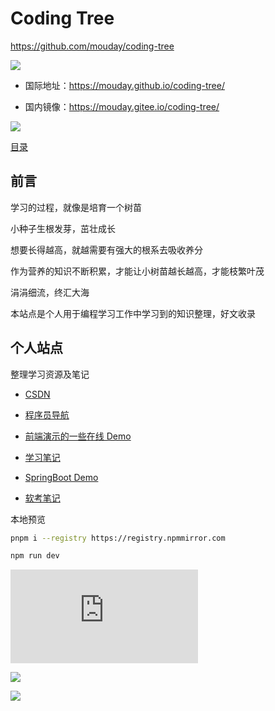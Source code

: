 # Coding Tree

https://github.com/mouday/coding-tree

![](https://mouday.github.io/img/2024/08/08/ba3ruee.png)

- 国际地址：https://mouday.github.io/coding-tree/

- 国内镜像：https://mouday.gitee.io/coding-tree/

![](https://weixin.sogou.com/weixin?type=1&s_from=input&query=Python%E4%BC%98%E9%80%89)

[目录](./_sidebar.md)

## 前言

学习的过程，就像是培育一个树苗

小种子生根发芽，茁壮成长

想要长得越高，就越需要有强大的根系去吸收养分

作为营养的知识不断积累，才能让小树苗越长越高，才能枝繁叶茂

涓涓细流，终汇大海

本站点是个人用于编程学习工作中学习到的知识整理，好文收录

## 个人站点

整理学习资源及笔记

- [CSDN](https://blog.csdn.net/mouday)

- [程序员导航](https://mouday.github.io/hao123/)

- [前端演示的一些在线 Demo](https://mouday.github.io/front-end-demo/)

- [学习笔记](https://mouday.github.io/LearningNote/)

- [SpringBoot Demo](https://mouday.github.io/spring-boot-demo/#/)

- [软考笔记](/blog/ruankao/index.md)

本地预览

```bash
pnpm i --registry https://registry.npmmirror.com

npm run dev
```

![](https://api.isoyu.com/bing_images.php)

![](https://mouday.github.io/img/2024/08/08/m632883.jpeg)

![](https://mouday.github.io/img/2024/08/08/fqb2wvr.png)